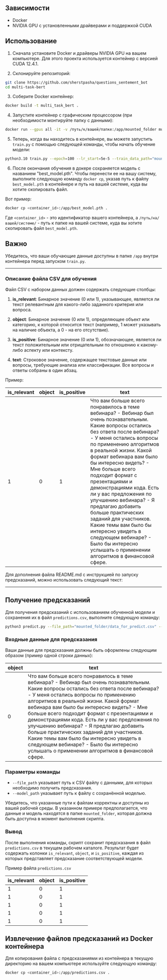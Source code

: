 ## Зависимости

- Docker
- NVIDIA GPU с установленными драйверами и поддержкой CUDA

## Использование

1. Сначала установите Docker и драйверы NVIDIA GPU на вашем компьютере. 
Для этого проекта используется контейнер с версией CUDA 12.4.1.

2. Склонируйте репозиторий:

```bash
git clone https://github.com/sherstpasha/questions_sentement_bot
cd multi-task-bert
```

3. Соберите Docker контейнер:

```bash
docker build -t multi_task_bert .
```

4. Запустите контейнер с графическим процессором (при необходимости монтируйте папку с данными):

```bash
docker run --gpus all -it -v /путь/к/вашей/папке:/app/mounted_folder multi_task_bert
```

5. Теперь, когда вы находитесь в контейнере, вы можете запустить `train.py` с помощью следующей команды, чтобы начать обучение модели:

```bash
python3.10 train.py --epoch=100 --lr_start=5e-5 --train_data_path="mounted_folder/train_file.csv"
```

6. После окончания обучения в докере сохраняется модель с названием "best_model.pth". Чтобы перенести ее на вашу систему, выполните следующую команду `docker cp`, указав путь к файлу `best_model.pth` в контейнере и путь на вашей системе, куда вы хотите скопировать файл.

Вот пример:

```bash
docker cp <container_id>:/app/best_model.pth .
```

Где `<container_id>` - это идентификатор вашего контейнера, а `/путь/на/вашей/системе/` - путь к папке на вашей системе, куда вы хотите скопировать файл `best_model.pth`.

## Важно

Убедитесь, что ваши обучающие данные доступны в папке `/app` внутри контейнера перед запуском `train.py`.

---

### Описание файла CSV для обучения

Файл CSV с набором данных должен содержать следующие столбцы:

1. **is_relevant**: Бинарное значение (0 или 1), указывающее, является ли текст релевантным для какого-либо заданного критерия или вопроса.

2. **object**: Бинарное значение (0 или 1), определяющее объект или категорию, к которой относится текст (например, 1 может указывать на наличие объекта, а 0 - на его отсутствие).

3. **is_positive**: Бинарное значение (0 или 1), обозначающее, является ли текст положительным или отрицательным по отношению к какому-либо аспекту или контексту.

4. **text**: Строковое значение, содержащее текстовые данные или вопросы, требующие анализа или классификации. Все вопросы и ответы собраны в один абзац. 

Пример:

| is_relevant | object | is_positive | text                                                  |
|-------------|--------|-------------|-------------------------------------------------------|
| 1           | 0      | 1           | Что вам больше всего понравилось в теме вебинара? - Вебинар был очень познавательным. Какие вопросы остались без ответа после вебинара? - У меня остались вопросы по применению алгоритмов в реальной жизни. Какой формат вебинара вам было бы интересно видеть? - Мне больше всего подходит формат с презентациями и демонстрациями кода. Есть ли у вас предложения по улучшению вебинара? - Я предлагаю добавить больше практических заданий для участников. Какие темы вам было бы интересно увидеть в следующем вебинаре? - Было бы интересно услышать о применении алгоритмов в финансовой сфере. |


Для дополнения файла README.md с инструкцией по запуску предсказаний, можно использовать следующий текст:

---

## Получение предсказаний

Для получения предсказаний с использованием обученной модели и сохранения их в файл `predictions.csv`, выполните следующую команду:

```bash
python3 predict.py --file_path="mounted_folder/data_for_predict.csv" --model_path="mounted_folder/model.pth"
```
### Входные данные для предсказания

Ваши данные для предсказания должны быть оформлены следующим образом (пример одной строки данных):

| object | text                                                  |
|--------|-------------------------------------------------------|
| 0      | Что вам больше всего понравилось в теме вебинара? - Вебинар был очень познавательным. Какие вопросы остались без ответа после вебинара? - У меня остались вопросы по применению алгоритмов в реальной жизни. Какой формат вебинара вам было бы интересно видеть? - Мне больше всего подходит формат с презентациями и демонстрациями кода. Есть ли у вас предложения по улучшению вебинара? - Я предлагаю добавить больше практических заданий для участников. Какие темы вам было бы интересно увидеть в следующем вебинаре? - Было бы интересно услышать о применении алгоритмов в финансовой сфере. |


### Параметры команды
- `--file_path` указывает путь к CSV файлу с данными, для которых необходимо получить предсказания.
- `--model_path` указывает путь к файлу с сохранённой моделью.

Убедитесь, что указанные пути к файлам корректны и доступны из вашей рабочей среды. В указанном примере предполагается, что данные и модель находятся в папке `mounted_folder`, которая должна быть доступна в момент выполнения скрипта.

### Вывод

После выполнения команды, скрипт сохранит предсказания в файл `predictions.csv` в текущем рабочем каталоге. Результат будет содержать колонки `is_relevant`, `object`, и `is_positive`, каждая из которых представляет предсказание соответствующей модели.

Пример файла `predictions.csv`

| is_relevant | object | is_positive |
|-------------|--------|-------------|
| 1           | 0      | 1           |
| 1           | 0      | 1           |
| 1           | 0      | 1           |
| 1           | 0      | 1           |
| 1           | 0      | 1           |


## Извлечение файлов предсказаний из Docker контейнера

Для копирования файла с предсказаниями из контейнера в текущую директорию на вашем компьютере используйте следующую команду:

```bash
docker cp <container_id>:/app/predictions.csv .
```